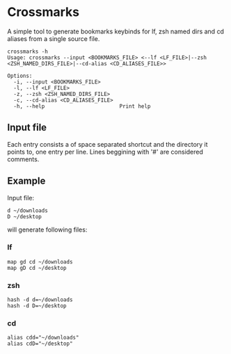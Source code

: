 # Crossmarks
A simple tool to generate bookmarks keybinds for lf, zsh named dirs and cd aliases from a single source file.

```
crossmarks -h
Usage: crossmarks --input <BOOKMARKS_FILE> <--lf <LF_FILE>|--zsh <ZSH_NAMED_DIRS_FILE>|--cd-alias <CD_ALIASES_FILE>>

Options:
  -i, --input <BOOKMARKS_FILE>
  -l, --lf <LF_FILE>
  -z, --zsh <ZSH_NAMED_DIRS_FILE>
  -c, --cd-alias <CD_ALIASES_FILE>
  -h, --help                        Print help
```

## Input file
Each entry consists a of space separated shortcut and the directory it points to, one entry per line. Lines beggining with '#' are considered comments.

## Example
Input file:
```
d ~/downloads
D ~/desktop
```
will generate following files:
### lf
```
map gd cd ~/downloads
map gD cd ~/desktop
```
### zsh
```
hash -d d=~/downloads
hash -d D=~/desktop
```
### cd
```
alias cdd="~/downloads"
alias cdD="~/desktop"
```
